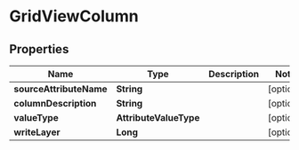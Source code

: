 

# GridViewColumn


## Properties

Name | Type | Description | Notes
------------ | ------------- | ------------- | -------------
**sourceAttributeName** | **String** |  |  [optional]
**columnDescription** | **String** |  |  [optional]
**valueType** | **AttributeValueType** |  |  [optional]
**writeLayer** | **Long** |  |  [optional]




